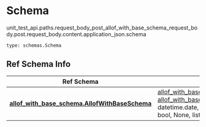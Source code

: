 # Schema
unit_test_api.paths.request_body_post_allof_with_base_schema_request_body.post.request_body.content.application_json.schema
```
type: schemas.Schema
```

## Ref Schema Info
Ref Schema | Input Type | Output Type
---------- | ---------- | -----------
[**allof_with_base_schema.AllofWithBaseSchema**](../../../../../../components/schema/allof_with_base_schema.md) | [allof_with_base_schema.AllofWithBaseSchemaDictInput](../../../../../../components/schema/allof_with_base_schema.md#allofwithbaseschemadictinput), [allof_with_base_schema.AllofWithBaseSchemaDict](../../../../../../components/schema/allof_with_base_schema.md#allofwithbaseschemadict), str, datetime.date, datetime.datetime, uuid.UUID, int, float, bool, None, list, tuple, bytes, io.FileIO, io.BufferedReader | [allof_with_base_schema.AllofWithBaseSchemaDict](../../../../../../components/schema/allof_with_base_schema.md#allofwithbaseschemadict), str, float, int, bool, None, tuple, bytes, io.FileIO
